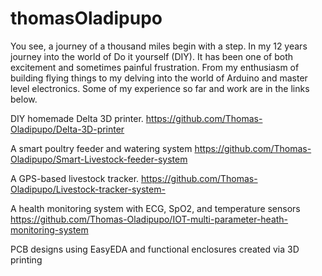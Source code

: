 # thomasOladipupo
You see, a journey of a thousand miles begin with a step. In my 12 years journey into the world of Do it yourself (DIY). It has been one of both excitement and sometimes painful frustration. From my enthusiasm of building flying things to my delving into the world of Arduino and master level electronics. Some of my experience so far and work are in the links below.

DIY homemade Delta 3D printer. https://github.com/Thomas-Oladipupo/Delta-3D-printer

A smart poultry feeder and watering system  https://github.com/Thomas-Oladipupo/Smart-Livestock-feeder-system

A GPS-based livestock tracker. https://github.com/Thomas-Oladipupo/Livestock-tracker-system-


A health monitoring system with ECG, SpO2, and temperature sensors https://github.com/Thomas-Oladipupo/IOT-multi-parameter-heath-monitoring-system

PCB designs using EasyEDA and functional enclosures created via 3D printing

